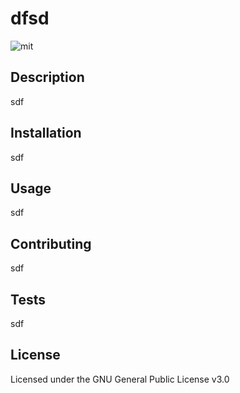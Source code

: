 # dfsd

![mit](https://img.shields.io/badge/license-MIT-brightgreen)

## Description
sdf

## Installation
sdf

## Usage
sdf

## Contributing
sdf

## Tests
sdf

## License
Licensed under the GNU General Public License v3.0





